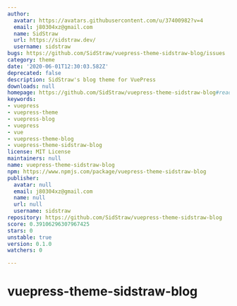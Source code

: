 ```yaml
---
author:
  avatar: https://avatars.githubusercontent.com/u/37400982?v=4
  email: j80304xz@gmail.com
  name: SidStraw
  url: https://sidstraw.dev/
  username: sidstraw
bugs: https://github.com/SidStraw/vuepress-theme-sidstraw-blog/issues
category: theme
date: '2020-06-01T12:30:03.582Z'
deprecated: false
description: SidStraw's blog theme for VuePress
downloads: null
homepage: https://github.com/SidStraw/vuepress-theme-sidstraw-blog#readme
keywords:
- vuepress
- vuepress-theme
- vuepress-blog
- vuepress
- vue
- vuepress-theme-blog
- vuepress-theme-sidstraw-blog
license: MIT License
maintainers: null
name: vuepress-theme-sidstraw-blog
npm: https://www.npmjs.com/package/vuepress-theme-sidstraw-blog
publisher:
  avatar: null
  email: j80304xz@gmail.com
  name: null
  url: null
  username: sidstraw
repository: https://github.com/SidStraw/vuepress-theme-sidstraw-blog
score: 0.39106296307967425
stars: 0
unstable: true
version: 0.1.0
watchers: 0

---
```


# vuepress-theme-sidstraw-blog
